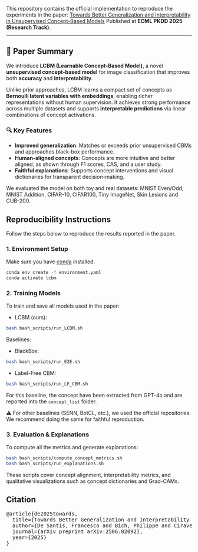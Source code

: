 This repository contains the official implementation to reproduce the experiments in the paper: [Towards Better Generalization and Interpretability in Unsupervised Concept-Based Models](https://arxiv.org/abs/2506.02092)
Published at **ECML PKDD 2025 (Research Track)**.

---

## 📄 Paper Summary

We introduce **LCBM (Learnable Concept-Based Model)**, a novel **unsupervised concept-based model** for image classification that improves both **accuracy** and **interpretability**.

Unlike prior approaches, LCBM learns a compact set of concepts as **Bernoulli latent variables with embeddings**, enabling richer representations without human supervision. It achieves strong performance across multiple datasets and supports **interpretable predictions** via linear combinations of concept activations.

### 🔍 Key Features
- **Improved generalization**: Matches or exceeds prior unsupervised CBMs and approaches black-box performance.
- **Human-aligned concepts**: Concepts are more intuitive and better aligned, as shown through F1 scores, CAS, and a user study.
- **Faithful explanations**: Supports concept interventions and visual dictionaries for transparent decision-making.

We evaluated the model on both toy and real datasets: MNIST Even/Odd, MNIST Addition, CIFAR-10, CIFAR100, Tiny ImageNet, Skin Lesions and CUB-200.

## Reproducibility Instructions

Follow the steps below to reproduce the results reported in the paper.

### 1. Environment Setup

Make sure you have [conda](https://docs.conda.io/en/latest/) installed.

```bash
conda env create -f environment.yaml
conda activate lcbm
```

### 2. Training Models
To train and save all models used in the paper:

- LCBM (ours):
```bash
bash bash_scripts/run_LCBM.sh
```

Baselines:
- BlackBox:
```bash
bash bash_scripts/run_E2E.sh
```
- Label-Free CBM:
```bash
bash bash_scripts/run_LF_CBM.sh
```
For this baseline, the concept have been extracted from GPT-4o and are reported into the `concept_list` folder.

⚠️ For other baselines (SENN, BotCL, etc.), we used the official repositories. We recommend doing the same for faithful reproduction.

### 3. Evaluation & Explanations
To compute all the metrics and generate explanations:
```bash
bash bash_scripts/compute_concept_metrics.sh
bash bash_scripts/run_explanations.sh
```

These scripts cover concept alignment, interpretability metrics, and qualitative visualizations such as concept dictionaries and Grad-CAMs.

## Citation
<pre>@article{de2025towards,
  title={Towards Better Generalization and Interpretability in Unsupervised Concept-Based Models},
  author={De Santis, Francesco and Bich, Philippe and Ciravegna, Gabriele and Barbiero, Pietro and Giordano, Danilo and Cerquitelli, Tania},
  journal={arXiv preprint arXiv:2506.02092},
  year={2025}
}</pre>
